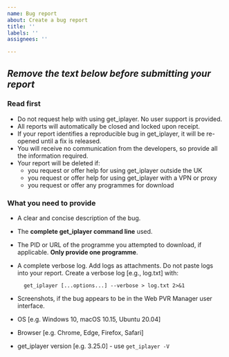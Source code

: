 ```yaml
---
name: Bug report
about: Create a bug report
title: ''
labels: ''
assignees: ''

---
```

## *Remove the text below before submitting your report*

### Read first

- Do not request help with using get_iplayer. No user support is provided.
- All reports will automatically be closed and locked upon receipt.
- If your report identifies a reproducible bug in get_iplayer, it will be re-opened until a fix is released.
- You will receive no communication from the developers, so provide all the information required.
- Your report will be deleted if:
    - you request or offer help for using get_iplayer outside the UK
    - you request or offer help for using get_iplayer with a VPN or proxy
    - you request or offer any programmes for download

### What you need to provide

- A clear and concise description of the bug.
- The **complete get_iplayer command line** used.
- The PID or URL of the programme you attempted to download, if applicable. **Only provide one programme**.
- A complete verbose log. Add logs as attachments. Do not paste logs into your report. Create a verbose log [e.g., log.txt] with:

        get_iplayer [...options...] --verbose > log.txt 2>&1 

- Screenshots, if the bug appears to be in the Web PVR Manager user interface.
- OS [e.g. Windows 10, macOS 10.15, Ubuntu 20.04]
- Browser [e.g. Chrome, Edge, Firefox, Safari]
- get_iplayer version [e.g. 3.25.0] - use `get_iplayer -V`
